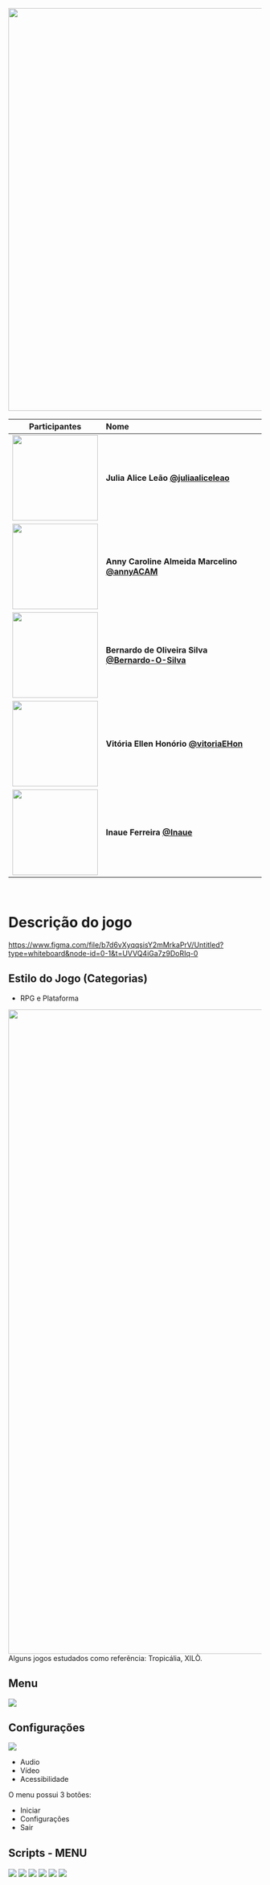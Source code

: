 
<!--Iara-->
<img src="https://github.com/TP-Coltec-UFMG/Iara/assets/104568516/33eb6eb2-7b7b-4862-a4e3-f813091f72ff" width="800"><br>

| Participantes | Nome |
| :---: | :--- |
| <img src="https://github.com/TP-Coltec-UFMG/Iara/assets/104568516/d92ed285-f3bf-4118-b5a0-dfd89fddfd5b" width="170"><br> | **Julia Alice Leão [@juliaaliceleao](https://github.com/juliaaliceleao)**<br>
| <img src="https://github.com/TP-Coltec-UFMG/Iara/assets/104568516/2b3f1c40-f732-419a-875d-3ea8e5a46fad" width="170"> | **Anny Caroline Almeida Marcelino [@annyACAM](https://github.com/annyACAM)**<br>
| <img src="https://github.com/TP-Coltec-UFMG/Iara/assets/104568516/dd57077c-ffb3-4ebf-a240-8d77c036517d" width="170"> | **Bernardo de Oliveira Silva [@Bernardo-O-Silva](https://github.com/Bernardo-O-Silva)**<br>
| <img src="https://github.com/TP-Coltec-UFMG/Iara/assets/104568516/4018c40c-0874-45e5-a3a3-21a7dd28e1f9" width="170"> | **Vitória Ellen Honório [@vitoriaEHon](https://github.com/vitoriaEHon)**<br>
| <img src="https://github.com/TP-Coltec-UFMG/Iara/assets/104568516/b808d044-2067-42a4-a20b-d207b8b28e35" width="170"> | **Inaue Ferreira [@Inaue](https://github.com/Inaue)**<br>
<br>

# Descrição do jogo
https://www.figma.com/file/b7d6vXyqqsisY2mMrkaPrV/Untitled?type=whiteboard&node-id=0-1&t=UVVQ4iGa7z9DoRIq-0
## Estilo do Jogo (Categorias)
- RPG e Plataforma
 <img align="center" src="https://github.com/TP-Coltec-UFMG/2023-303-Iara/assets/104568935/d7a637a6-613b-472f-ab17-ad976744d3a5" width="1280">
 <br>
Alguns jogos estudados como referência: Tropicália, XILÒ.

## Menu
<img align="center" src="https://github.com/TP-Coltec-UFMG/2023-303-Iara/assets/104568935/0c7ea66e-9331-4d0b-a8c3-f80af9bc2b5c">
<br>

## Configurações
<img align="center" src="https://github.com/TP-Coltec-UFMG/2023-303-Iara/assets/104568935/b6661603-3350-41ed-87f9-826119acadde">
<br>

- Audio 
- Vídeo 
- Acessibilidade

O menu possui 3 botões:
- Iniciar
- Configurações
- Sair

## Scripts - MENU
<img align="center" src="https://github.com/TP-Coltec-UFMG/2023-303-Iara/assets/104568935/e1ead5be-ae3f-45c3-84ab-3a77612ab456">
<img align="center" src="https://github.com/TP-Coltec-UFMG/2023-303-Iara/assets/104568935/d6a7e4d6-ba81-4042-84dd-a92706ef8718">
<img align="center" src="https://github.com/TP-Coltec-UFMG/2023-303-Iara/assets/104568935/a954fa95-9f8b-4629-b247-f2e90080b90d">
<img align="center" src="https://github.com/TP-Coltec-UFMG/2023-303-Iara/assets/104568935/96d0d80b-6300-4e4d-9f69-b693a140f41d">
<img align="center" src="https://github.com/TP-Coltec-UFMG/2023-303-Iara/assets/104568935/2d5fe16d-f876-4aaa-a5a3-027a3da0b15a">
<img align="center" src="https://github.com/TP-Coltec-UFMG/2023-303-Iara/assets/104568935/9004f656-63db-4857-9f76-52d6b2ccf72d">
